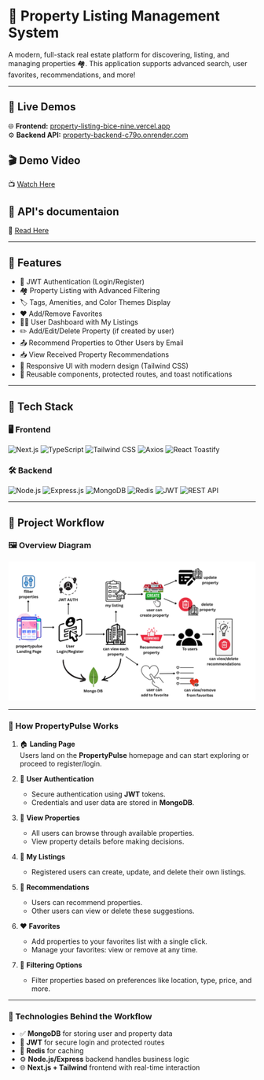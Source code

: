 # 🏡 Property Listing Management System 

A modern, full-stack real estate platform for discovering, listing, and managing properties 🏘️. This application supports advanced search, user favorites, recommendations, and more!

---

## 🔗 Live Demos

🌐 **Frontend:** [property-listing-bice-nine.vercel.app](https://property-listing-bice-nine.vercel.app)  
⚙️ **Backend API:** [property-backend-c79o.onrender.com](https://property-backend-c79o.onrender.com)

## 🎬 **Demo Video**  
📺 [Watch Here](https://drive.google.com/file/d/1YMWFMLcyQWGk7JD_spMtgR7G05GHaMDi/view?usp=drive_link)

## 📝 **API's documentaion**  
📖 [Read Here](https://drive.google.com/file/d/18aJSBbLOZ8BhjQ9qLntVNXApXLZ3Ico2/view?usp=sharing)

---

## 🚀 Features

- 🔐 JWT Authentication (Login/Register)
- 🏘️ Property Listing with Advanced Filtering
- 🏷️ Tags, Amenities, and Color Themes Display
- ❤️ Add/Remove Favorites
- 🧑‍💼 User Dashboard with My Listings
- ✏️ Add/Edit/Delete Property (if created by user)
- 📤 Recommend Properties to Other Users by Email
- 📥 View Received Property Recommendations
- 📱 Responsive UI with modern design (Tailwind CSS)
- 🧩 Reusable components, protected routes, and toast notifications

---

## 🧠 Tech Stack

### 🖥️ Frontend

![Next.js](https://img.shields.io/badge/Next.js-000?logo=next.js&logoColor=white)
![TypeScript](https://img.shields.io/badge/TypeScript-3178C6?logo=typescript&logoColor=white)
![Tailwind CSS](https://img.shields.io/badge/Tailwind_CSS-06B6D4?logo=tailwindcss&logoColor=white)
![Axios](https://img.shields.io/badge/Axios-5A29E4?logo=axios&logoColor=white)
![React Toastify](https://img.shields.io/badge/React_Toastify-333333?logo=react&logoColor=61DAFB)

### 🛠️ Backend

![Node.js](https://img.shields.io/badge/Node.js-339933?logo=node.js&logoColor=white)
![Express.js](https://img.shields.io/badge/Express.js-000000?logo=express&logoColor=white)
![MongoDB](https://img.shields.io/badge/MongoDB-47A248?logo=mongodb&logoColor=white)
![Redis](https://img.shields.io/badge/Redis-DC382D?logo=redis&logoColor=white)
![JWT](https://img.shields.io/badge/JWT-000000?logo=jsonwebtokens&logoColor=white)
![REST API](https://img.shields.io/badge/REST_API-FF6F00?logo=api&logoColor=white)

---

## 🧭 Project Workflow

### 🖼️ Overview Diagram

![Flowchart](https://github.com/logabaalan777/property-listing/blob/main/propertypulse.png)

---

### 🔁 How PropertyPulse Works

1. 🏠 **Landing Page**  
   Users land on the **PropertyPulse** homepage and can start exploring or proceed to register/login.

2. 🔐 **User Authentication**  
   - Secure authentication using **JWT** tokens.  
   - Credentials and user data are stored in **MongoDB**.

3. 🏢 **View Properties**  
   - All users can browse through available properties.  
   - View property details before making decisions.

4. 📝 **My Listings**  
   - Registered users can create, update, and delete their own listings.

5. 🌟 **Recommendations**  
   - Users can recommend properties.  
   - Other users can view or delete these suggestions.

6. ❤️ **Favorites**  
   - Add properties to your favorites list with a single click.  
   - Manage your favorites: view or remove at any time.

7. 🧠 **Filtering Options**  
   - Filter properties based on preferences like location, type, price, and more.

---

### 🧰 Technologies Behind the Workflow

- ✅ **MongoDB** for storing user and property data
- 🔐 **JWT** for secure login and protected routes
- 🧠 **Redis** for caching
- ⚙️ **Node.js/Express** backend handles business logic
- 🌐 **Next.js + Tailwind** frontend with real-time interaction
